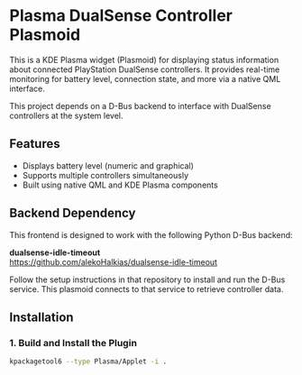 # Plasma DualSense Controller Plasmoid

This is a KDE Plasma widget (Plasmoid) for displaying status information about connected PlayStation DualSense controllers. It provides real-time monitoring for battery level, connection state, and more via a native QML interface.

This project depends on a D-Bus backend to interface with DualSense controllers at the system level.

## Features

- Displays battery level (numeric and graphical)
- Supports multiple controllers simultaneously
- Built using native QML and KDE Plasma components

## Backend Dependency

This frontend is designed to work with the following Python D-Bus backend:

**dualsense-idle-timeout**  
https://github.com/alekoHalkias/dualsense-idle-timeout

Follow the setup instructions in that repository to install and run the D-Bus service. This plasmoid connects to that service to retrieve controller data.

## Installation

### 1. Build and Install the Plugin

```bash
kpackagetool6 --type Plasma/Applet -i .